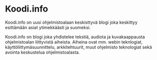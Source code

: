 # Koodi.info

Koodi.info on uusi ohjelmistoalaan keskisttyvä blogi joka keskittyy esittämään asiat 
ytimekkäästi ja suomeksi. 

Koodi.info on blogi joka yhdistelee tekstiä, audiota ja kuvakaappausta ohjelmistoalan liittyvistä aiheista. Aiheina ovat mm. webin teknlogiat, käyttöliittymäsuunnittelu, arkkitehtuurit, muut ohjelmisto teknologiat sekä avointa keskustelua ohjelmistoalasta.

